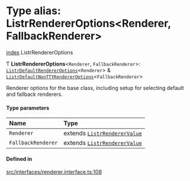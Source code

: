 # Type alias: ListrRendererOptions<Renderer, FallbackRenderer\>

[index](../modules/index.md).ListrRendererOptions

Ƭ **ListrRendererOptions**<`Renderer`, `FallbackRenderer`\>: [`ListrDefaultRendererOptions`](../interfaces/index.ListrDefaultRendererOptions.md)<`Renderer`\> & [`ListrDefaultNonTTYRendererOptions`](../interfaces/index.ListrDefaultNonTTYRendererOptions.md)<`FallbackRenderer`\>

Renderer options for the base class, including setup for selecting default and fallback renderers.

#### Type parameters

| Name | Type |
| :------ | :------ |
| `Renderer` | extends [`ListrRendererValue`](index.ListrRendererValue.md) |
| `FallbackRenderer` | extends [`ListrRendererValue`](index.ListrRendererValue.md) |

#### Defined in

[src/interfaces/renderer.interface.ts:108](https://github.com/cenk1cenk2/listr2/blob/3146341/src/interfaces/renderer.interface.ts#L108)
